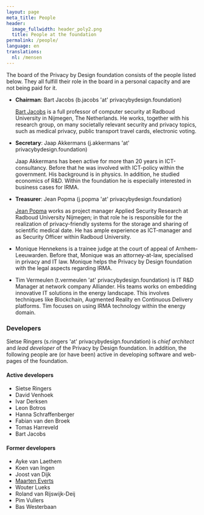 ```yaml
---
layout: page
meta_title: People
header:
  image_fullwidth: header_poly2.png
  title: People at the foundation
permalink: /people/
language: en
translations:
  nl: /mensen
---
```


The board of the Privacy by Design foundation consists of the people
listed below. They all fulfill their role in the board in a personal
capacity and are not being paid for it.

 * **Chairman**: Bart Jacobs (b.jacobs 'at' privacybydesign.foundation)

   [Bart Jacobs](http://www.cs.ru.nl/~bart) is a full professor of
   computer security at Radboud University in Nijmegen, The
   Netherlands. He works, together with his research group, on many
   societally relevant security and privacy topics, such as medical
   privacy, public transport travel cards, electronic voting.

 * **Secretary**: Jaap Akkermans (j.akkermans 'at'
   privacybydesign.foundation) 

   Jaap Akkermans has been active for more than 20 years in
   ICT-consultancy. Before that he was involved with ICT-policy within
   the government. His background is in physics. In addition, he
   studied economics of R&D. Within the foundation he is especially
   interested in business cases for IRMA.

 * **Treasurer**:  Jean Popma (j.popma 'at' privacybydesign.foundation) 

   [Jean Popma](https://www.linkedin.com/in/jeanpopma) works as
   project manager Applied Security Research at Radboud University
   Nijmegen; in that role he is responsible for the realization of
   privacy-friendly systems for the storage and sharing of scientific
   medical date. He has ample experience as ICT-manager and as
   Security Officer within Radboud University.

 * Monique Hennekens is a trainee judge at the court of appeal of
   Arnhem-Leeuwarden. Before that, Monique was an attorney-at-law,
   specialised in privacy and IT law. Monique helps the Privacy by
   Design foundation with the legal aspects regarding IRMA.

 * Tim Vermeulen (t.vermeulen 'at' privacybydesign.foundation) is IT
   R&D Manager at network company Alliander. His teams works on
   embedding innovative IT solutions in the energy landscape. This
   involves techniques like Blockchain, Augmented Reality en
   Continuous Delivery platforms. Tim focuses on using IRMA technology
   within the energy domain.


### Developers

Sietse Ringers (s.ringers 'at' privacybydesign.foundation) is *chief
architect* and *lead developer* of the Privacy by
Design foundation. In addition, the following people are (or have
been) active in developing software and web-pages of the foundation.

#### Active developers

* Sietse Ringers
* David Venhoek
* Ivar Derksen
* Leon Botros
* Hanna Schraffenberger
* Fabian van den Broek
* Tomas Harreveld
* Bart Jacobs

#### Former developers

* Ayke van Laethem
* Koen van Ingen
* Joost van Dijk
* [Maarten Everts](https://nn8.nl/)
* Wouter Lueks
* Roland van Rijswijk-Deij
* Pim Vullers
* Bas Westerbaan


